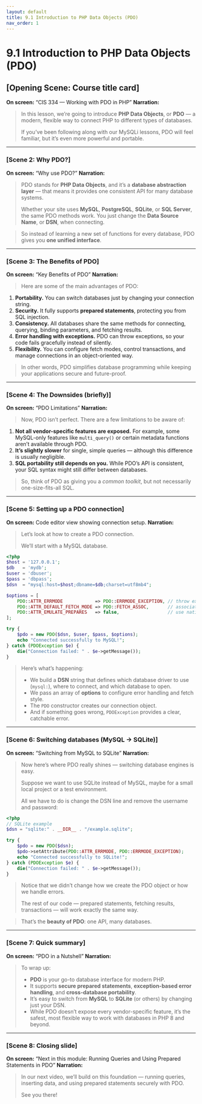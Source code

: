 ```yaml
---
layout: default
title: 9.1 Introduction to PHP Data Objects (PDO)
nav_order: 1
---
```


# 9.1 Introduction to PHP Data Objects (PDO)

## **[Opening Scene: Course title card]**

**On screen:** “CIS 334 — Working with PDO in PHP”
**Narration:**

> In this lesson, we’re going to introduce **PHP Data Objects**, or **PDO** — a modern, flexible way to connect PHP to different types of databases.
>
> If you’ve been following along with our MySQLi lessons, PDO will feel familiar, but it’s even more powerful and portable.

---

### **[Scene 2: Why PDO?]**

**On screen:** “Why use PDO?”
**Narration:**

> PDO stands for **PHP Data Objects**, and it’s a **database abstraction layer** — that means it provides one consistent API for many database systems.
>
> Whether your site uses **MySQL**, **PostgreSQL**, **SQLite**, or **SQL Server**, the same PDO methods work. You just change the **Data Source Name**, or **DSN**, when connecting.

> So instead of learning a new set of functions for every database, PDO gives you **one unified interface**.

---

### **[Scene 3: The Benefits of PDO]**

**On screen:** “Key Benefits of PDO”
**Narration:**

> Here are some of the main advantages of PDO:

1. **Portability.** You can switch databases just by changing your connection string.
2. **Security.** It fully supports **prepared statements**, protecting you from SQL injection.
3. **Consistency.** All databases share the same methods for connecting, querying, binding parameters, and fetching results.
4. **Error handling with exceptions.** PDO can throw exceptions, so your code fails gracefully instead of silently.
5. **Flexibility.** You can configure fetch modes, control transactions, and manage connections in an object-oriented way.

> In other words, PDO simplifies database programming while keeping your applications secure and future-proof.

---

### **[Scene 4: The Downsides (briefly)]**

**On screen:** “PDO Limitations”
**Narration:**

> Now, PDO isn’t perfect. There are a few limitations to be aware of:

1. **Not all vendor-specific features are exposed.** For example, some MySQL-only features like `multi_query()` or certain metadata functions aren’t available through PDO.
2. **It’s slightly slower** for single, simple queries — although this difference is usually negligible.
3. **SQL portability still depends on you.** While PDO’s API is consistent, your SQL syntax might still differ between databases.

> So, think of PDO as giving you a *common toolkit*, but not necessarily one-size-fits-all SQL.

---

### **[Scene 5: Setting up a PDO connection]**

**On screen:** Code editor view showing connection setup.
**Narration:**

> Let’s look at how to create a PDO connection.
>
> We’ll start with a MySQL database.

```php
<?php
$host = '127.0.0.1';
$db   = 'mydb';
$user = 'dbuser';
$pass = 'dbpass';
$dsn  = "mysql:host=$host;dbname=$db;charset=utf8mb4";

$options = [
    PDO::ATTR_ERRMODE            => PDO::ERRMODE_EXCEPTION, // throw exceptions
    PDO::ATTR_DEFAULT_FETCH_MODE => PDO::FETCH_ASSOC,       // associative arrays
    PDO::ATTR_EMULATE_PREPARES   => false,                  // use native prepares
];

try {
    $pdo = new PDO($dsn, $user, $pass, $options);
    echo "Connected successfully to MySQL!";
} catch (PDOException $e) {
    die("Connection failed: " . $e->getMessage());
}
```

> Here’s what’s happening:
>
> * We build a **DSN** string that defines which database driver to use (`mysql:`), where to connect, and which database to open.
> * We pass an array of **options** to configure error handling and fetch style.
> * The `PDO` constructor creates our connection object.
> * And if something goes wrong, `PDOException` provides a clear, catchable error.

---

### **[Scene 6: Switching databases (MySQL → SQLite)]**

**On screen:** “Switching from MySQL to SQLite”
**Narration:**

> Now here’s where PDO really shines — switching database engines is easy.
>
> Suppose we want to use SQLite instead of MySQL, maybe for a small local project or a test environment.
>
> All we have to do is change the DSN line and remove the username and password:

```php
<?php
// SQLite example
$dsn = "sqlite:" . __DIR__ . "/example.sqlite";

try {
    $pdo = new PDO($dsn);
    $pdo->setAttribute(PDO::ATTR_ERRMODE, PDO::ERRMODE_EXCEPTION);
    echo "Connected successfully to SQLite!";
} catch (PDOException $e) {
    die("Connection failed: " . $e->getMessage());
}
```

> Notice that we didn’t change how we create the PDO object or how we handle errors.
>
> The rest of our code — prepared statements, fetching results, transactions — will work exactly the same way.

> That’s the **beauty of PDO**: one API, many databases.

---

### **[Scene 7: Quick summary]**

**On screen:** “PDO in a Nutshell”
**Narration:**

> To wrap up:
>
> * **PDO** is your go-to database interface for modern PHP.
> * It supports **secure prepared statements**, **exception-based error handling**, and **cross-database portability**.
> * It’s easy to switch from **MySQL** to **SQLite** (or others) by changing just your DSN.
> * While PDO doesn’t expose every vendor-specific feature, it’s the safest, most flexible way to work with databases in PHP 8 and beyond.

---

### **[Scene 8: Closing slide]**

**On screen:** “Next in this module: Running Queries and Using Prepared Statements in PDO”
**Narration:**

> In our next video, we’ll build on this foundation — running queries, inserting data, and using prepared statements securely with PDO.
>
> See you there!
